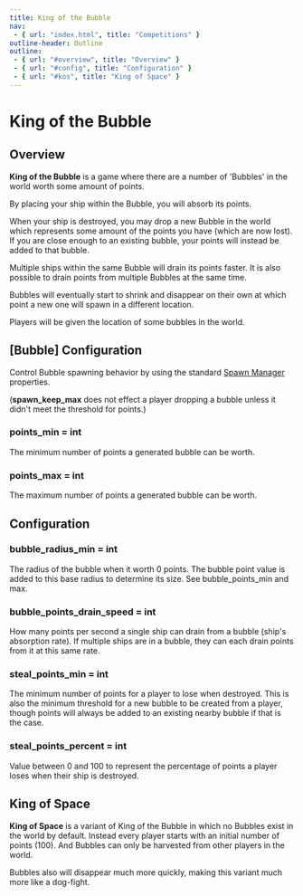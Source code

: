 ```yaml
---
title: King of the Bubble
nav:
 - { url: "index.html", title: "Competitions" }
outline-header: Outline
outline:
 - { url: "#overview", title: "Overview" }
 - { url: "#config", title: "Configuration" }
 - { url: "#kos", title: "King of Space" }
---
```


King of the Bubble
=============

<a name="overview"></a>Overview
-----------
**King of the Bubble** is a game where there are a number of 'Bubbles' in the world worth some amount of points.
 
By placing your ship within the Bubble, you will absorb its points.

When your ship is destroyed, you may drop a new Bubble in the world which represents some amount of the points you have (which are now lost).  If you are close enough to an existing bubble, your points will instead be added to that bubble.

Multiple ships within the same Bubble will drain its points faster.  It is also possible to drain points from multiple Bubbles at the same time.
 
Bubbles will eventually start to shrink and disappear on their own at which point a new one will spawn in a different location.

Players will be given the location of some bubbles in the world.

<a name="server"></a>[Bubble] Configuration
---------------------------------------
Control Bubble spawning behavior by using the standard [Spawn Manager](../server/config.html#spawnmanager) properties.

(**spawn_keep_max** does not effect a player dropping a bubble unless it didn't meet the threshold for points.)

### points_min = int
The minimum number of points a generated bubble can be worth.

### points_max = int
The maximum number of points a generated bubble can be worth.

<a name="config"></a>Configuration
-----------
### bubble_radius_min = int
The radius of the bubble when it worth 0 points.  The bubble point value is added to this base radius to determine its size.  See bubble_points_min and max.

### bubble_points_drain_speed = int
How many points per second a single ship can drain from a bubble (ship's absorption rate).  If multiple ships are in a bubble, they can each drain points from it at this same rate.

### steal_points_min = int
The minimum number of points for a player to lose when destroyed.  This is also the minimum threshold for a new bubble to be created from a player, though points will always be added to an existing nearby bubble if that is the case.

### steal_points_percent = int
Value between 0 and 100 to represent the percentage of points a player loses when their ship is destroyed.

<a name="kos"></a>King of Space
-----------
**King of Space** is a variant of King of the Bubble in which no Bubbles exist in the world by default.  Instead every player starts with an initial number of points (100).  And Bubbles can only be harvested from other players in the world.

Bubbles also will disappear much more quickly, making this variant much more like a dog-fight.
